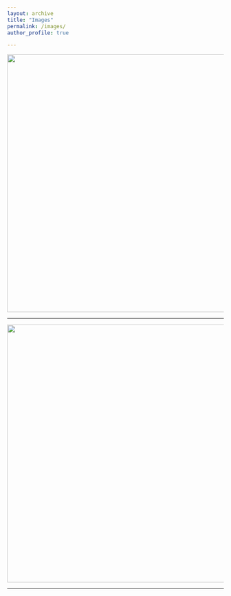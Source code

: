 ```yaml
---
layout: archive
title: "Images"
permalink: /images/
author_profile: true

---
```


<image src="../images/JCIcover.png" width="600px" controls></image>

---

<image src="../images/JLBcover.png" width="600px" controls></image>

---





